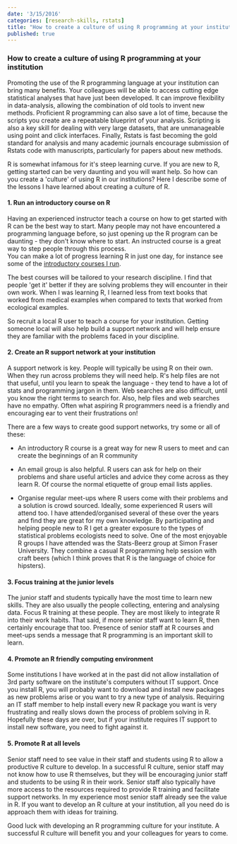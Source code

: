 ```yaml
---
date: '3/15/2016'
categories: [research-skills, rstats]
title: "How to create a culture of using R programming at your institution"
published: true  
---
```


### How to create a culture of using R programming at your institution  

Promoting the use of the R programming language at your institution can bring many benefits. Your colleagues will be able to access cutting edge statistical analyses that have just been developed. It can improve flexibility in data-analysis, allowing the combination of old tools to invent new methods. Proficient R programming can also save a lot of time, because the scripts you create are a repeatable blueprint of your analysis. Scripting is also a key skill for dealing with very large datasets, that are unmanageable using point and click interfaces. Finally, Rstats is fast becoming the gold standard for analysis and many academic journals encourage submission of Rstats code with manuscripts, particularly for papers about new methods.  

R is somewhat infamous for it's steep learning curve. If you are new to R, getting started can be very daunting and you will want help. So how can you create a 'culture' of using R in our institutions? Here I describe some of the lessons I have learned about creating a culture of R.

#### 1. Run an introductory course on R   

Having an experienced instructor teach a course on how to get started with R can be the best way to start. Many people may not have encountered a programming language before, so just opening up the R program can be daunting - they don't know where to start. An instructed course is a great way to step people through this process.  
You can make a lot of progress learning R in just one day, for instance see some of the [introductory courses I run](/Rstats/index.html).

The best courses will be tailored to your research discipline. I find that people 'get it' better if they are solving problems they will encounter in their own work. When I was learning R, I learned less from text books that worked from medical examples when compared to texts that worked from ecological examples.  

So recruit a local R user to teach a course for your institution. Getting someone local will also help build a support network and will help ensure they are familiar with the problems faced in your discipline.  

#### 2. Create an R support network at your institution   

A support network is key. People will typically be using R on their own. When they run across problems they will need help. R's help files are not that useful, until you learn to speak the language - they tend to have a lot of stats and programming jargon in them. Web searches are also difficult, until you know the right terms to search for. Also, help files and web searches have no empathy. Often what aspiring R programmers need is a friendly and encouraging ear to vent their frustrations on!  

There are a few ways to create good support networks, try some or all of these:

- An introductory R course is a great way for new R users to meet and can create the beginnings of an R community  

- An email group is also helpful. R users can ask for help on their problems and share useful articles and advice they come across as they learn R. Of course the normal etiquette of group email lists applies.  

- Organise regular meet-ups where R users come with their problems and a solution is crowd sourced. Ideally, some experienced R users will attend too. I have attended/organised several of these over the years and find they are great for my own knowledge. By participating and helping people new to R I get a greater exposure to the types of statistical problems ecologists need to solve. One of the most enjoyable R groups I have attended was the Stats-Beerz group at Simon Fraser University. They combine a casual R programming help session with craft beers (which I think proves that R is the language of choice for hipsters).  

#### 3. Focus training at the junior levels  

The junior staff and students typically have the most time to learn new skills. They are also usually the people collecting, entering and analysing data. Focus R training at these people. They are most likely to integrate R into their work habits. That said, if more senior staff want to learn R, then certainly encourage that too. Presence of senior staff at R courses and meet-ups sends a message that R programming is an important skill to learn.  

#### 4. Promote an R friendly computing environment  

Some institutions I have worked at in the past did not allow installation of 3rd party software on the institute's computers without IT support. Once you install R, you will probably want to download and install new packages as new problems arise or you want to try a new type of analysis. Requiring an IT staff member to help install every new R package you want is very frustrating and really slows down the process of problem solving in R. Hopefully these days are over, but if your institute requires IT support to install new software, you need to fight against it.

#### 5. Promote R at all levels  

Senior staff need to see value in their staff and students using R to allow a productive R culture to develop. In a successful R culture, senior staff may not know how to use R themselves, but they will be encouraging junior staff and students to be using R in their work. Senior staff also typically have more access to the resources required to provide R training and facilitate support networks. In my experience most senior staff already see the value in R. If you want to develop an R culture at your institution, all you need do is approach them with ideas for training.   


Good luck with developing an R programming culture for your institute. A successful R culture will benefit you and your colleagues for years to come.  
